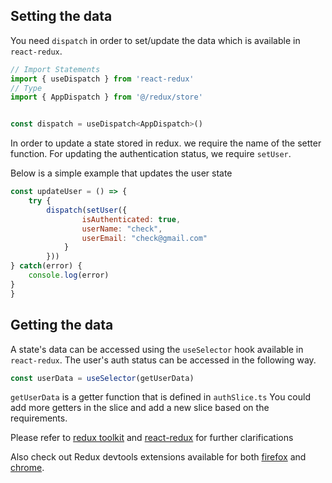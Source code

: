 ## Setting the data

You need `dispatch` in order to set/update the data which is available in `react-redux`.

```javascript
// Import Statements
import { useDispatch } from 'react-redux'
// Type
import { AppDispatch } from '@/redux/store'


const dispatch = useDispatch<AppDispatch>()
```

In order to update a state stored in redux. we require the name of the setter function.
For updating the authentication status, we require `setUser`.

Below is a simple example that updates the user state

```javascript
const updateUser = () => {
    try {
        dispatch(setUser({
                isAuthenticated: true,
                userName: "check",
                userEmail: "check@gmail.com"
            }
        }))
} catch(error) {
    console.log(error)
}
}
```

## Getting the data

A state's data can be accessed using the `useSelector` hook available in `react-redux`.
The user's auth status can be accessed in the following way.

```javascript
const userData = useSelector(getUserData)
```

`getUserData` is a getter function that is defined in `authSlice.ts`
You could add more getters in the slice and add a new slice based on the requirements.

Please refer to [redux toolkit](https://redux-toolkit.js.org/introduction/getting-started) and [react-redux](https://react-redux.js.org/introduction/getting-started) for further clarifications

Also check out Redux devtools extensions available for both [firefox](https://addons.mozilla.org/en-US/firefox/addon/reduxdevtools/) and [chrome](https://chrome.google.com/webstore/detail/redux-devtools/lmhkpmbekcpmknklioeibfkpmmfibljd).
